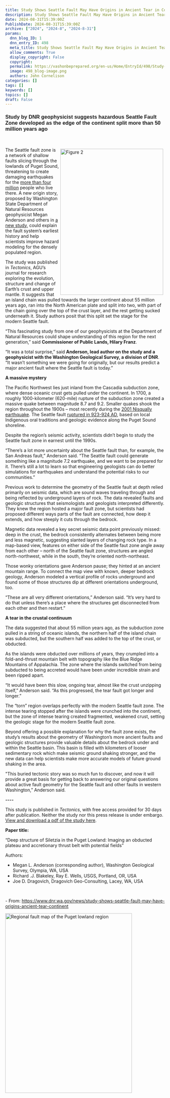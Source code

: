 ```yaml
---
title: Study Shows Seattle Fault May Have Origins in Ancient Tear in Continent
description: Study Shows Seattle Fault May Have Origins in Ancient Tear in Continent
date: 2024-08-31T15:39:00Z
PublishDate: 2024-08-31T15:39:00Z
archive: ["2024", "2024-8", "2024-8-31"]
params:
  dnn_blog_ID: 1
  dnn_entry_ID: 498
  meta_title: Study Shows Seattle Fault May Have Origins in Ancient Tear in Continent
  allow_comments: True
  display_copyright: False
  copyright:
  permalink: https://vashonbeprepared.org/en-us/Home/EntryId/498/Study-Shows-Seattle-Fault-May-Have-Origins-in-Ancient-Tear-in-Continent
  image: 498_blog-image.png
  authors: John Cornelison
categories: []
tags: []
keywords: []
topics: []
draft: False
---
```


<h3><font face="Arial">Study by DNR geophysicist suggests hazardous Seattle Fault Zone developed as the edge of the continent split more than 50 million years ago</font></h3>

<p>&nbsp;</p>

<p><a href="./images/498/Figure%202_1.png"><img alt="Figure 2" src="./images/498/Figure%202_1.png" style="border: 0px; float: right; display: inline; background-image: none; width: 325px; height: 461px; margin: 5px;" title="Figure 2" /></a>The Seattle fault zone is a network of shallow faults slicing through the lowlands of Puget Sound, threatening to create damaging earthquakes for the <a href="https://censusreporter.org/profiles/31000US42660-seattle-tacoma-bellevue-wa-metro-area/">more than four million</a> people who live there. A new origin story, proposed by Washington State Department of Natural Resources geophysicist Megan Anderson and others in <a href="https://agupubs.onlinelibrary.wiley.com/doi/10.1029/2022TC007720">a new study</a>, could explain the fault system&rsquo;s earliest history and help scientists improve hazard modeling for the densely populated region.</p>

<p>The study was published in <em>Tectonics</em>, AGU&rsquo;s journal for research exploring the evolution, structure and change of Earth&rsquo;s crust and upper mantle. It suggests that an island chain was pulled towards the larger continent about 55 million years ago, ran into the North American plate and split into two, with part of the chain going over the top of the crust layer, and the rest getting sucked underneath it. Study authors posit that this split set the stage for the modern Seattle fault.</p>

<p>&ldquo;This fascinating study from one of our geophysicists at the Department of Natural Resources could shape understanding of this region for the next generation,&rdquo; said <strong>Commissioner of Public Lands, Hilary Franz</strong>.</p>

<p>&ldquo;It was a total surprise,&rdquo; said <strong>Anderson, lead author on the study and a geophysicist with the Washington Geological Survey, a division of DNR</strong>. &ldquo;It wasn&rsquo;t something we were going for originally, but our results predict a major ancient fault where the Seattle fault is today.&rdquo;</p>

<p><strong>A massive mystery</strong></p>

<p>The Pacific Northwest lies just inland from the Cascadia subduction zone, where dense oceanic crust gets pulled under the continent. In 1700, a roughly 1000-kilometer (620-mile) rupture of the subduction zone created a massive quake between magnitude 8.7 and 9.2. Smaller quakes shook the region throughout the 1900s &ndash; most recently during the <a href="https://www.seattletimes.com/seattle-news/science/20-years-after-the-nisqually-earthquake-are-we-better-prepared-for-the-big-one/">2001 Nisqually earthquake</a>. The Seattle fault <a href="https://www.science.org/doi/full/10.1126/sciadv.adh4973">ruptured in 923-924 AD</a>, based on local Indigenous oral traditions and geologic evidence along the Puget Sound shoreline.</p>

<p>Despite the region&rsquo;s seismic activity, scientists didn&rsquo;t begin to study the Seattle fault zone in earnest until the 1990s.&nbsp;</p>

<p>&ldquo;There&rsquo;s a lot more uncertainty about the Seattle fault than, for example, the San Andreas fault,&rdquo; Anderson said. &ldquo;The Seattle fault could generate something like a magnitude 7.2 earthquake, and we want to be prepared for it. There&rsquo;s still a lot to learn so that engineering geologists can do better simulations for earthquakes and understand the potential risks to our communities.&rdquo;</p>

<p>Previous work to determine the geometry of the Seattle fault at depth relied primarily on seismic data, which are sound waves traveling through and being reflected by underground layers of rock. The data revealed faults and geologic structures that seismologists and geologists interpreted differently. They knew the region hosted a major fault zone, but scientists had proposed different ways parts of the fault are connected, how deep it extends, and how steeply it cuts through the bedrock.</p>

<p>Magnetic data revealed a key secret seismic data point previously missed: deep in the crust, the bedrock consistently alternates between being more and less magnetic, suggesting slanted layers of changing rock type. In a map-based view, features on either side of the Seattle faut zone angle away from each other &ndash; north of the Seattle fault zone, structures are angled north-northwest, while in the south, they&rsquo;re oriented north-northeast.&nbsp;</p>

<p>Those wonky orientations gave Anderson pause; they hinted at an ancient mountain range. To connect the map view with known, deeper bedrock geology, Anderson modeled a vertical profile of rocks underground and found some of those structures dip at different orientations underground, too.</p>

<p>&ldquo;These are all very different orientations,&rdquo; Anderson said. &ldquo;It&rsquo;s very hard to do that unless there&rsquo;s a place where the structures get disconnected from each other and then restart.&rdquo;</p>

<p><strong>A tear in the crustal continuum</strong></p>

<p>The data suggested that about 55 million years ago, as the subduction zone pulled in a string of oceanic islands, the northern half of the island chain was subducted, but the southern half was added to the top of the crust, or obducted.</p>

<p>As the islands were obducted over millions of years, they crumpled into a fold-and-thrust mountain belt with topography like the Blue Ridge Mountains of Appalachia. The zone where the islands switched from being subducted to being accreted would have been under incredible strain and been ripped apart.</p>

<p>&ldquo;It would have been this slow, ongoing tear, almost like the crust unzipping itself,&rdquo; Anderson said. &ldquo;As this progressed, the tear fault got longer and longer.&rdquo;</p>

<p>The &ldquo;torn&rdquo; region overlaps perfectly with the modern Seattle fault zone. The intense tearing stopped after the islands were crunched into the continent, but the zone of intense tearing created fragmented, weakened crust, setting the geologic stage for the modern Seattle fault zone.</p>

<p>Beyond offering a possible explanation for why the fault zone exists, the study&rsquo;s results about the geometry of Washington&rsquo;s more ancient faults and geologic structures provide valuable details about the bedrock under and within the Seattle basin. This basin is filled with kilometers of looser sedimentary rock which make seismic ground shaking stronger, and the new data can help scientists make more accurate models of future ground shaking in the area.&nbsp;</p>

<p>&quot;This buried tectonic story was so much fun to discover, and now it will provide a great basis for getting back to answering our original questions about active fault geometry for the Seattle fault and other faults in western Washington,&rdquo; Anderson said.</p>

<p><strong>----</strong></p>

<p>This study is published in <em>Tectonics</em>, with free access provided for 30 days after publication. Neither the study nor this press release is under embargo. <a href="https://agupubs.onlinelibrary.wiley.com/doi/10.1029/2022TC007720">View and download a pdf of the study here</a>.</p>

<p><strong>Paper title:</strong></p>

<p>&ldquo;Deep structure of Siletzia in the Puget Lowland: Imaging an obducted plateau and accretionary thrust belt with potential fields&rdquo;</p>

<p>Authors:</p>

<ul>
 <li>Megan L. Anderson (corresponding author), Washington Geological Survey, Olympia, WA, USA&nbsp;</li>
 <li>Richard .J. Blakeley, Ray E. Wells, USGS, Portland, OR, USA&nbsp;</li>
 <li>Joe D. Dragovich, Dragovich Geo-Consulting, Lacey, WA, USA</li>
</ul>

<p>&nbsp;</p>

<p>- From: <a href="https://www.dnr.wa.gov/news/study-shows-seattle-fault-may-have-origins-ancient-tear-continent" title="https://www.dnr.wa.gov/news/study-shows-seattle-fault-may-have-origins-ancient-tear-continent">https://www.dnr.wa.gov/news/study-shows-seattle-fault-may-have-origins-ancient-tear-continent</a></p>

<p><img alt="Regional fault map of the Puget lowland region" height="567" src="./images/498/Figure 2.png " width="400" /></p>

